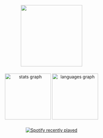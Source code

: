 <div align="center">
  <img height="200" src="https://media3.giphy.com/media/v1.Y2lkPTc5MGI3NjExajVscmd3bW42MXVxZ3hidzZ2eXBkcWY3ZjN3a3FjYmlsM21udm10dCZlcD12MV9pbnRlcm5hbF9naWZfYnlfaWQmY3Q9Zw/yxfk3t9y8ZKlq/giphy.gif"  />
</div>

###

<div align="center">
  <img src="https://github-readme-stats.vercel.app/api?username=Elemento46&hide_title=false&hide_rank=false&show_icons=true&include_all_commits=true&count_private=true&disable_animations=false&theme=dracula&locale=en&hide_border=false&order=1" height="150" alt="stats graph"  />
  <img src="https://github-readme-stats.vercel.app/api/top-langs?username=Elemento46&locale=en&hide_title=false&layout=compact&card_width=320&langs_count=5&theme=dracula&hide_border=false&order=2" height="150" alt="languages graph"  />
</div>

###

<div align="center">
  <a href="https://open.spotify.com/user/61j5jyad7n9wv7p7k3ati3lrn">
    <img src="https://spotify-recently-played-readme.vercel.app/api?user=61j5jyad7n9wv7p7k3ati3lrn&count=10" alt="Spotify recently played"  />
  </a>
</div>

###
